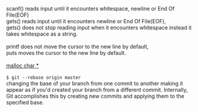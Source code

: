 scanf() reads input until it encounters whitespace, newline or End Of File(EOF)  
gets()  reads input until it encounters newline or End Of File(EOF),  
gets() does not stop reading input when it encounters whitespace instead it takes whitespace as a string.  
<br>
printf does not move the cursor to the new line by default,  
puts moves the cursor to the new line by default.  
<br>
[malloc char *](https://csnotes.medium.com/malloc-in-c-for-int-and-char-c3677b857b65])  
<br>
```$ git --rebase origin master```  
changing the base of your branch from one commit to another making it appear as if you'd created your branch from a different commit. Internally, Git accomplishes this by creating new commits and applying them to the specified base.
